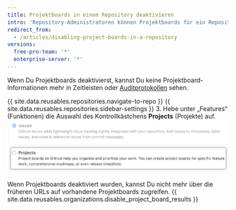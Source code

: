 ```yaml
---
title: Projektboards in einem Repository deaktivieren
intro: 'Repository-Administratoren können Projektboards für ein Repository deaktivieren, wenn Du oder Dein Team die Arbeit anders verwalten.'
redirect_from:
  - /articles/disabling-project-boards-in-a-repository
versions:
  free-pro-team: '*'
  enterprise-server: '*'
---
```


Wenn Du Projektboards deaktivierst, kannst Du keine Projektboard-Informationen mehr in Zeitleisten oder [Auditprotokollen](/articles/reviewing-your-security-log/) sehen.

{{ site.data.reusables.repositories.navigate-to-repo }}
{{ site.data.reusables.repositories.sidebar-settings }}
3. Hebe unter „Features“ (Funktionen) die Auswahl des Kontrollkästchens **Projects** (Projekte) auf. ![Kontrollkästchen „Remove Projects" (Entfernen von Projekten)](/assets/images/help/projects/disable-projects-checkbox.png)

Wenn Projektboards deaktiviert wurden, kannst Du nicht mehr über die früheren URLs auf vorhandene Projektboards zugreifen. {{ site.data.reusables.organizations.disable_project_board_results }}
